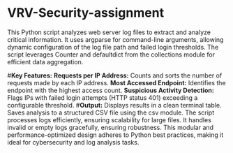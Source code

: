 # VRV-Security-assignment

This Python script analyzes web server log files to extract and analyze critical information. It uses argparse for command-line arguments, allowing dynamic configuration of the log file path and failed login thresholds. The script leverages Counter and defaultdict from the collections module for efficient data aggregation.

#**Key Features:**
  **Requests per IP Address:** Counts and sorts the number of requests made by each IP address.
  **Most Accessed Endpoint:** Identifies the endpoint with the highest access count.
  **Suspicious Activity Detection:** Flags IPs with failed login attempts (HTTP status 401) exceeding a configurable threshold.
#**Output:**
  Displays results in a clean terminal table.
  Saves analysis to a structured CSV file using the csv module.
  The script processes logs efficiently, ensuring scalability for large files. It handles invalid or empty logs gracefully, ensuring robustness. This modular and performance-optimized design adheres to Python best   practices, making it ideal for cybersecurity and log analysis tasks.

